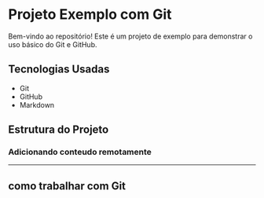 # Projeto Exemplo com Git   

Bem-vindo ao repositório! Este é um projeto de exemplo para demonstrar o uso básico do Git e GitHub.

##  Tecnologias Usadas

- Git
- GitHub
- Markdown

##  Estrutura do Projeto

### Adicionando conteudo remotamente

---

## como trabalhar com Git
